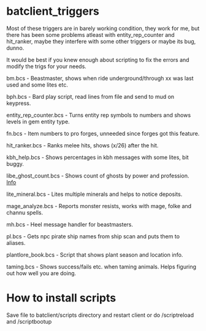 
batclient_triggers
==================
Most of these triggers are in barely working condition, they work for me, but there has been some problems atleast with entity_rep_counter and hit_ranker, maybe they interfere with some other triggers or maybe its bug, dunno.

It would be best if you knew enough about scripting to fix the errors and modify the trigs for your needs.


bm.bcs - Beastmaster, shows when ride underground/through xx was last used and some lites etc.

bph.bcs - Bard play script, read lines from file and send to mud on keypress.

entity_rep_counter.bcs - Turns entity rep symbols to numbers and shows levels in gem entity type.

fn.bcs - Item numbers to pro forges, unneeded since forges got this feature.

hit_ranker.bcs - Ranks melee hits, shows (x/26) after the hit.

kbh_help.bcs - Shows percentages in kbh messages with some lites, bit buggy.

libe_ghost_count.bcs - Shows count of ghosts by power and profession. [Info](https://celoko.github.io/liberator/liberator_ghost_count.html)

lite_mineral.bcs - Lites multiple minerals and helps to notice deposits.

mage_analyze.bcs - Reports monster resists, works with mage, folke and channu spells.

mh.bcs - Heel message handler for beastmasters. 

pl.bcs - Gets npc pirate ship names from ship scan and puts them to aliases.

plantlore_book.bcs - Script that shows plant season and location info.

taming.bcs - Shows success/fails etc. when taming animals. Helps figuring out how well you are doing.



How to install scripts
======================
Save file to batclient/scripts directory and restart client or do /scriptreload and /scriptbootup
